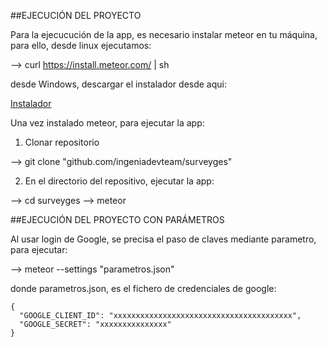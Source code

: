 ##EJECUCIÓN DEL PROYECTO

Para la ejecucución de la app, es necesario instalar meteor en tu máquina, para ello, desde linux ejecutamos:

--> curl https://install.meteor.com/ | sh

desde Windows, descargar el instalador desde aqui:

[Instalador](https://www.meteor.com/install)

Una vez instalado meteor, para ejecutar la app:

1. Clonar repositorio

--> git clone "github.com/ingeniadevteam/surveyges"

2. En el directorio del repositivo, ejecutar la app:

--> cd surveyges
--> meteor


##EJECUCIÓN DEL PROYECTO CON PARÁMETROS

Al usar login de Google, se precisa el paso de claves mediante parametro, para ejecutar:

--> meteor --settings "parametros.json"

donde parametros.json, es el fichero de credenciales de google:

```
{
  "GOOGLE_CLIENT_ID": "xxxxxxxxxxxxxxxxxxxxxxxxxxxxxxxxxxxxxxxx",
  "GOOGLE_SECRET": "xxxxxxxxxxxxxxx"
}
```
